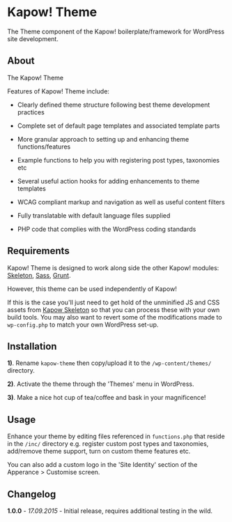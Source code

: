 # Kapow! Theme

The Theme component of the Kapow! boilerplate/framework for WordPress site development.

## About

The Kapow! Theme 

Features of Kapow! Theme include:

- Clearly defined theme structure following best theme development practices

- Complete set of default page templates and associated template parts

- More granular approach to setting up and enhancing theme functions/features

- Example functions to help you with registering post types, taxonomies etc

- Several useful action hooks for adding enhancements to theme templates

- WCAG compliant markup and navigation as well as useful content filters

- Fully translatable with default language files supplied

- PHP code that complies with the WordPress coding standards

## Requirements

Kapow! Theme is designed to work along side the other Kapow! modules: [Skeleton](https://github.com/mkdo/kapow-skeleton), [Sass](https://github.com/mkdo/kapow-sass), [Grunt](https://github.com/mkdo/kapow-grunt).

However, this theme can be used independently of Kapow!

If this is the case you'll just need to get hold of the unminified JS and CSS assets from [Kapow Skeleton](https://github.com/mkdo/kapow-skeleton) so that you can process these with your own build tools. You may also want to revert some of the modifications made to `wp-config.php` to match your own WordPress set-up.

## Installation

**1)**. Rename `kapow-theme` then copy/upload it to the `/wp-content/themes/` directory.

**2)**. Activate the theme through the 'Themes' menu in WordPress.

**3)**. Make a nice hot cup of tea/coffee and bask in your magnificence!

## Usage

Enhance your theme by editing files referenced in `functions.php` that reside in the `/inc/` directory e.g. register custom post types and taxonomies, add/remove theme support, turn on custom theme features etc.

You can also add a custom logo in the 'Site Identity' section of the Apperance > Customise screen.

## Changelog

**1.0.0** - *17.09.2015* - Initial release, requires additional testing in the wild.
